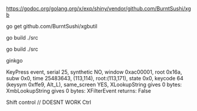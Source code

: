 https://godoc.org/golang.org/x/exp/shiny/vendor/github.com/BurntSushi/xgb

go get github.com/BurntSushi/xgbutil

go build ./src

go build ./src

ginkgo

KeyPress event, serial 25, synthetic NO, window 0xac00001,
    root 0x16a, subw 0x0, time 25483643, (113,114), root:(113,171),
    state 0x0, keycode 64 (keysym 0xffe9, Alt_L), same_screen YES,
    XLookupString gives 0 bytes: 
    XmbLookupString gives 0 bytes: 
    XFilterEvent returns: False


Shift
control
// DOESNT WORK
Ctrl
